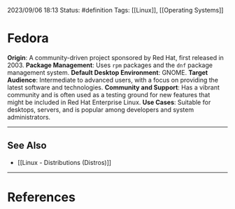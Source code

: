 2023/09/06 18:13
Status: #definition
Tags: [[Linux]], [[Operating Systems]]

# Fedora

**Origin**: A community-driven project sponsored by Red Hat, first released in 2003. 
**Package Management**: Uses `rpm` packages and the `dnf` package management system. 
**Default Desktop Environment**: GNOME. 
**Target Audience**: Intermediate to advanced users, with a focus on providing the latest software and technologies. 
**Community and Support**: Has a vibrant community and is often used as a testing ground for new features that might be included in Red Hat Enterprise Linux. 
**Use Cases**: Suitable for desktops, servers, and is popular among developers and system administrators.

---
## See Also
- [[Linux - Distributions (Distros)]]

---
# References
